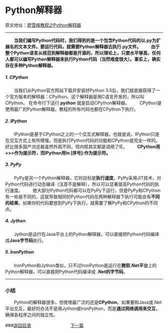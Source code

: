 # Python解释器
原文地址：[廖雪峰教程之Python解释器](https://www.liaoxuefeng.com/wiki/0014316089557264a6b348958f449949df42a6d3a2e542c000/00143161198846783e33de56d4041058c3dfc7e44ee1203000)

---
&emsp;&emsp;**当我们编写Python代码时，我们得到的是一个包含Python代码的以.py为扩展名的文本文件。要运行代码，就需要Python解释器去执行.py文件。**
&emsp;&emsp;**由于整个Python语言从规范到解释器都是开源的，所以理论上，只要水平够高，任何人都可以编写Python解释器来执行Python代码（当然难度很大）。事实上，确实存在多种Python解释器。**


##### 1. CPython
&emsp;&emsp;当我们从Python官方网站下载并安装好Python 3.5后，我们就直接获得了一个官方版本的解释器：CPython。这个解释器是用C语言开发的，所以叫CPython。
在命令行下运行 ***python*** 就是启动CPython解释器。
&emsp;&emsp;CPython是使用最广的Python解释器。教程的所有代码也都在CPython下执行。

##### 2. IPython
&emsp;&emsp;IPython是基于CPython之上的一个交互式解释器，也就是说，IPython只是在交互方式上有所增强，但是执行Python代码的功能和CPython是完全一样的。好比很多国产浏览器虽然外观不同，但内核其实都是调用了IE。
&emsp;&emsp;**CPython用>>>作为提示符，而IPython用In [序号]:作为提示符。**

##### 3. PyPy
&emsp;&emsp;PyPy是另一个Python解释器，它的目标是**执行速度**。PyPy采用JIT技术，对Python代码进行动态编译（注意不是解释），所以可以显著提高Python代码的执行速度。
&emsp;&emsp;绝大部分Python代码都可以在PyPy下运行，但是PyPy和CPython有一些是不同的，这就导致相同的Python代码在两种解释器下执行可能会有**不同的结果**。如果你的代码要放到PyPy下执行，就需要了解PyPy和CPython的不同点。

##### 4. Jython
&emsp;&emsp;Jython是运行在Java平台上的Python解释器，可以直接把Python代码编译成**Java字节码**执行。

##### 5. IronPython
&emsp;&emsp;IronPython和Jython类似，只不过IronPython是运行在**微软.Net平台**上的Python解释器，可以直接把Python代码编译成 **.Net的字节码**。

---
### 小结
&emsp;&emsp;Python的解释器很多，但使用最广泛的还是**CPython**。如果要和Java或.Net平台交互，最好的办法不是用Jython或IronPython，而是**通过网络调用来交互**，确保各程序之间的独立性。


###[返回目录](https://yrylalala.github.io/Python-Learning/)&emsp;&emsp;&emsp;&emsp;&emsp;&emsp;&emsp;&emsp;&emsp;[下一篇](/note/Html/Python基础知识(1))

